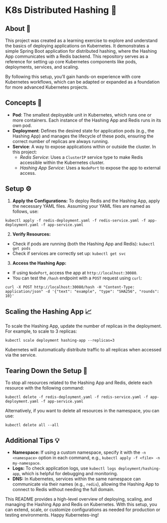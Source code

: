 # K8s Distributed Hashing 🐳

## About 📘

This project was created as a learning exercise to explore and understand the basics of deploying applications on Kubernetes. It
demonstrates a simple Spring Boot application for distributed hashing, where the Hashing App communicates with a Redis backend. This
repository serves as a reference for setting up core Kubernetes components like pods, deployments, services, and scaling.

By following this setup, you’ll gain hands-on experience with core Kubernetes workflows, which can be adapted or expanded as a foundation
for more advanced Kubernetes projects.

## Concepts 🚀

* **Pod**: The smallest deployable unit in Kubernetes, which runs one or more containers. Each instance of the Hashing App and Redis runs in
  its own pod.
* **Deployment**: Defines the desired state for application pods (e.g., the Hashing App) and manages the lifecycle of these pods, ensuring
  the correct number of replicas are always running.
* **Service**: A way to expose applications within or outside the cluster. In this project:
    * _Redis Service_: Uses a `ClusterIP` service type to make Redis accessible within the Kubernetes cluster.
    * _Hashing App Service_: Uses a `NodePort` to expose the app to external access.

## Setup ⚙️

1. **Apply the Configurations:** To deploy Redis and the Hashing App, apply the necessary YAML files. Assuming your YAML files are named as
   follows, use:

```shell
kubectl apply -f redis-deployment.yaml -f redis-service.yaml -f app-deployment.yaml -f app-service.yaml
```

2. **Verify Resources:**

* Check if pods are running (both the Hashing App and Redis): `kubectl get pods`
* Check if services are correctly set up: `kubectl get svc`

3. **Access the Hashing App:**

* If using `NodePort`, access the app at `http://localhost:30080`.
* You can test the `/hash` endpoint with a `POST` request using `curl`:

```shell
curl -X POST http://localhost:30080/hash -H "Content-Type: application/json" -d '{"text": "example", "type": "SHA256", "rounds": 10}'
```

## Scaling the Hashing App 📈

To scale the Hashing App, update the number of replicas in the deployment. For example, to scale to 3 replicas:

```shell
kubectl scale deployment hashing-app --replicas=3
```

Kubernetes will automatically distribute traffic to all replicas when accessed via the service.

## Tearing Down the Setup 🛑

To stop all resources related to the Hashing App and Redis, delete each resource with the following command:

```shell
kubectl delete -f redis-deployment.yaml -f redis-service.yaml -f app-deployment.yaml -f app-service.yaml
```

Alternatively, if you want to delete all resources in the namespace, you can use:

```shell
kubectl delete all --all
```

## Additional Tips 💡

* **Namespace:** If using a custom namespace, specify it with the `-n <namespace>` option in each command, e.g.,
  `kubectl apply -f <file> -n my-namespace`.
* **Logs:** To check application logs, use `kubectl logs deployment/hashing-app`, which is helpful for debugging and monitoring.
* **DNS:** In Kubernetes, services within the same namespace can communicate via their names (e.g., `redis`), allowing the Hashing App to
  connect to Redis without needing the full domain.

This README provides a high-level overview of deploying, scaling, and managing the Hashing App and Redis on Kubernetes. With this setup, you
can extend, scale, or customize configurations as needed for production or testing environments. Happy Kubernetes-ing!